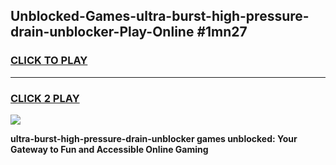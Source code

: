 
## Unblocked-Games-ultra-burst-high-pressure-drain-unblocker-Play-Online #1mn27
<h3>
<a href="https://news.freeplayer.one?title=ultra-burst-high-pressure-drain-unblocker&ref=3">CLICK TO PLAY</a></h3>
<hr>

<h3>
<a href="https://news.freeplayer.one?title=ultra-burst-high-pressure-drain-unblocker&ref=3">CLICK 2 PLAY</a>
  
</h3>

<a href="https://news.freeplayer.one?title=ultra-burst-high-pressure-drain-unblocker&ref=3"><img src="https://clearcache.store/games.png"></a>


**ultra-burst-high-pressure-drain-unblocker games unblocked: Your Gateway to Fun and Accessible Online Gaming**

